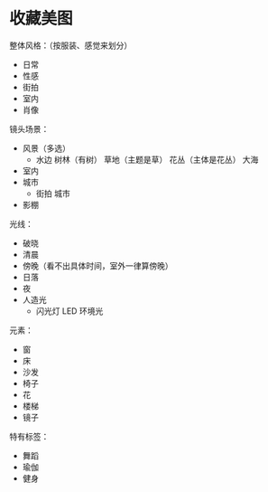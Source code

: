 # 收藏美图

整体风格：（按服装、感觉来划分）

- 日常
- 性感
- 街拍
- 室内
- 肖像

镜头场景：

- 风景（多选）
  - 水边 树林（有树） 草地（主题是草） 花丛（主体是花丛） 大海
- 室内
- 城市
  - 街拍 城市
- 影棚

光线：

- 破晓
- 清晨
- 傍晚（看不出具体时间，室外一律算傍晚）
- 日落
- 夜
- 人造光
  - 闪光灯 LED 环境光

元素：

- 窗
- 床
- 沙发
- 椅子
- 花
- 楼梯
- 镜子

特有标签：

- 舞蹈
- 瑜伽
- 健身
